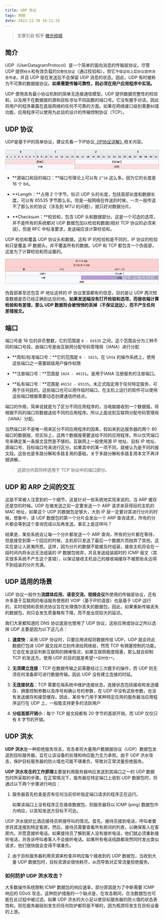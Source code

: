 ```yaml
---
title: UDP 协议
tags: 网络
date: 2022-12-30 16:21:26
---
```


> 文章引自·知乎·[微光倾城](https://zhuanlan.zhihu.com/p/357080855)

## 简介

UDP（UserDatagramProtocol）是一个简单的面向消息的传输层协议，尽管 UDP 提供`标头`和有效负载的`完整性验证`（通过校验和），但它`不保证向上层协议提供消息传递`，并且 UDP 层在发送后不会保留 UDP 消息的状态。因此，UDP 有时被称为不可靠的数据报协议。**如果需要传输可靠性，则必须在用户应用程序中实现。**

UDP 使用具有最小协议机制的简单无连接通信模型。UDP 提供数据完整性的校验和，以及用于在数据报的源和目标寻址不同函数的端口号。它没有握手对话，因此将用户的程序暴露在底层网络的任何不可靠的方面。如果在网络接口级别需要纠错功能，应用程序可以使用为此目的设计的传输控制协议（TCP）。
<!-- more -->

## UDP 协议

UDP是基于IP的简单协议，建议先看一下IP协议[《IP协议详解》](https://mp.weixin.qq.com/s?__biz=MzIxNTg1NzQwMQ==&mid=2247485204&idx=1&sn=f451dae4f4ada4b6ec2f55075df72c27&chksm=9790a682a0e72f9497c13001c215883298c9e7137d160c58c5e417939962e1abb96c0972be17&scene=21#wechat_redirect)相关内容。

![udp 协议规范](udp_protocol.png)

* **源端口和目的端口：**端口号理论上可以有 `2^16` 这么多。因为它的长度是 16 个 bit。

* **Length：**占用 2 个字节，标识 UDP 头的长度，包括首部长度和数据长度。可以有 65535 字节那么长。但是一般网络在传送的时候，一次一般传送不了那么长的协议（涉及到 MTU 的问题），就只好对数据分片。

* **Checksum：**校验和，包含 UDP 头和数据部分。这是一个可选的选项，并不是所有的系统都对 UDP 数据包加以检验和数据(相对 TCP 协议的必须来说)，但是 RFC 中标准要求，发送端应该计算检验和。

UDP 检验和覆盖 UDP 协议头和数据，这和 IP 的检验和是不同的，IP 协议的检验和只是覆盖 IP 数据头，并不覆盖所有的数据。UDP 和 TCP 都包含一个伪首部，这是为了计算检验和而设置的。

![](udp.jpg)

伪首部甚至还包含 IP 地址这样的 IP 协议里面都有的信息，目的是让 UDP 两次检查数据是否已经正确到达目的地。**如果发送端没有打开检验和选项，而接收端计算检验和有差错，那么 UDP 数据将会被悄悄的丢掉（不保证送达），而不产生任何差错报文。**

## 端口

端口号是 16 位的非负整数，它的范围是 `0 - 65535` 之间，这个范围会分为三种不同的端口号段，由端口号是由互联网分配号码管理局（IANA）进行分配

* **周知/标准端口号：**它的范围是 `0 - 1023`。在 Unix 的操作系统上，使用这些端口之一需要超级用户操作权限

* **注册端口号：**范围是 `1024 - 49151`。是用于IANA 注册服务的注册端口。

* **私有端口号：**范围是 `49152 - 65535`。未正式指定用于任何特定服务，可用于任何目的。这些端口也可以用作临时端口，在主机上运行的软件可以使用这些端口根据需要动态创建通信终结点。

端口的作用，简单说就是为了区分不同应用程序的，当电脑接收到一个数据报，将根据不同的端口将数据送给不同的应用程序。所以上面说到互联网分配号码管理局（IANA）分配。

当然端口并不是唯一用来区分不同应用程序的因素，假如来到达服务器的两个 80 端口的数据报，但实际上，这两个数据报需要送给不同的应用程序。所以仅凭端口号来确定某一条报文显然是不够的。互联网上一般使用源 IP 地址、目标 IP 地址、源端口号、目标端口号来进行区分。如果其中的某一项不同，就被认为是不同的报文段。这些也是多路分解和多路复用的基础，关于多路分解和多路复用本文不再详细讲解。

> 这部分内容同样适用于 TCP 协议中的端口部分。

## UDP 和 ARP 之间的交互

这是不常被人注意到的一个细节，这是针对一些系统地实现来说的。当 ARP 缓存还是空的时候。UDP 在被发送之前一定要发送一个 ARP 请求来获得目的主机的 MAC 地址，如果这个 UDP 的数据包足够大，大到 IP 层一定要对其进行分片的时候，想象中，该 UDP 数据包的第一个分片会发出一个 ARP 查询请求，所有的分片都会等到这个查询完成以后再发送。事实上是这样吗？

结果是，某些系统会让每一个分片都发送一个 ARP 查询，所有的分片都在等待，但是接受到第一个回应的时候，主机却只发送了最后一个数据片而抛弃了其他，这实在是让人匪夷所思。这样，因为分片的数据不能被及时组装，接收主机将会在一段时间内将永远无法组装的 IP 数据包抛弃，并且发送组装超时的 ICMP 报文（其实很多系统不产生这个差错），以保证接收主机自己的接收端缓存不被那些永远得不到组装的分片充满。

## UDP 适用的场景

UDP 协议一般作为**流媒体应用、语音交流、视频会议**所使用的传输层协议，还有许多基于互联网的电话服务使用的 VOIP（基于IP的语音）也是基于 UDP 运行的，实时视频和音频流协议旨在处理偶尔丢失的数据包，因此，如果重新传输丢失的数据包，则只会发生质量略有下降，而不是出现较大的延迟。

我们大家都知道的 DNS 协议底层也使用了 UDP 协议，这些应用或协议之所以选择 UDP 主要是因为以下这几点：

1. **速度快**：采用 UDP 协议时，只要应用进程将数据传给 UDP，UDP 就会将此数据打包进 UDP 报文段并立刻传递给网络层，然而 TCP 有拥塞控制的功能，它会在发送前判断互联网的拥堵情况，如果互联网极度阻塞，那么就会抑制 TCP 的发送方。使用 UDP 的目的就是希望`**实时性**`。

2. **无须建立连接**：TCP 在数据传输之前需要经过三次握手的操作，而 UDP 则无须任何准备即可进行数据传输。因此 UDP 没有建立连接的时延。

3. **无连接状态**：TCP 需要在端系统中维护连接状态，连接状态包括接收和发送缓存、拥塞控制参数以及序号和确认号的参数，在 UDP 中没有这些参数，也没有发送缓存和接受缓存。因此，某些专门用于某种特定应用的服务器当应用程序运行在 UDP 上，一般能支持更多的活跃用户

4. **分组首部开销小**：每个 TCP 报文段都有 20 字节的首部开销，而 UDP 仅仅只有 8 字节的开销。

## UDP 洪水

**UDP 洪水**是一种拒绝服务攻击，攻击者将大量用户数据报协议（UDP）数据包发送到目标服务器，旨在让该设备的处理和响应能力无力承担。由于 UDP 洪水攻击，保护目标服务器的防火墙也可能不堪重负，导致对正常流量拒绝服务。

**UDP 洪水攻击的工作原理**主要是利用服务器响应发送到其端口之一的 UDP 数据包时所采取的步骤。在正常情况下，服务器在特定端口上收到 UDP 数据包时，将通过以下两个步骤进行响应：

1. 服务器首先检查是否有任何当前侦听指定端口请求的程序正在运行。

    如果该端口上没有程序正在接收数据包，则服务器将以 ICMP (ping) 数据包作为响应，以告知发送方目标不可达。

UDP 洪水就好比酒店接待员转接呼叫的情况。首先，接待员接到电话，呼叫者要求将其连接到特定客房。然后，接待员需要查看所有房间的列表，以确保客人在客房内，并愿意接听电话。如果接待员了解到客人没有接听电话，他们就必须重新接听电话，并告诉呼叫者客人不会接听电话。如果所有电话线路都突然同时发出类似请求，他们很快就会变得不堪重负。

2. 由于目标服务器利用资源来检查并响应每个接收到的 UDP 数据包，当收到大量 UDP 数据包时，目标资源会很快耗尽，从而导致对正常流量拒绝服务。

### 如何防护 UDP 洪水攻击？

大多数操作系统限制 ICMP 数据包的响应速率，部分原因是为了中断需要 ICMP 响应的 DDoS 攻击。这种防护措施的一个缺点是，在攻击期间，合法数据包也可能在此过程中被过滤。如果 UDP 洪水的大小足以使目标服务器的防火墙的状态表饱和，则在服务器级别发生的任何防护都将是不够的，因为瓶颈将发生在目标设备的上游。

